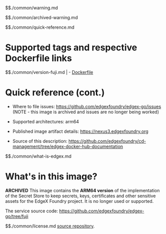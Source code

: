 $$./common/warning.md

$$./common/archived-warning.md

$$./common/quick-reference.md

# Supported tags and respective Dockerfile links

$$./common/version-fuji.md |
        - [Dockerfile](https://github.com/edgexfoundry/edgex-go/blob/fuji/cmd/security-secrets-setup/Dockerfile)

# Quick reference (cont.)

- Where to file issues: https://github.com/edgexfoundry/edgex-go/issues (NOTE - this image is archived and issues are no longer being worked)

- Supported architectures: arm64

- Published image artifact details: https://nexus3.edgexfoundry.org

- Source of this description: https://github.com/edgexfoundry/cd-management/tree/edgex-docker-hub-documentation

$$./common/what-is-edgex.md

# What's in this image?

**ARCHIVED**
This image contains the **ARM64 version** of the implementation of the Secret Store to keep secrets, keys, certificates and other sensitive assets for the EdgeX Foundry project. It is no longer used or supported.

The service source code: https://github.com/edgexfoundry/edgex-go/tree/fuji

$$./common/license.md
[source repository](https://github.com/edgexfoundry/edgex-go/blob/fuji/cmd/security-secrets-setup/Attribution.txt).
